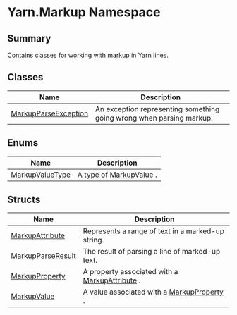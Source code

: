 # Yarn.Markup Namespace

## Summary

Contains classes for working with markup in Yarn lines.

## Classes

| Name                                                        | Description                                                          |
| ----------------------------------------------------------- | -------------------------------------------------------------------- |
| [MarkupParseException](yarn.markup.markupparseexception.md) | An exception representing something going wrong when parsing markup. |

## Enums

| Name                                            | Description                                         |
| ----------------------------------------------- | --------------------------------------------------- |
| [MarkupValueType](yarn.markup.markupvaluetype/) | A type of [MarkupValue](yarn.markup.markupvalue/) . |

## Structs

| Name                                                | Description                                                                    |
| --------------------------------------------------- | ------------------------------------------------------------------------------ |
| [MarkupAttribute](yarn.markup.markupattribute/)     | Represents a range of text in a marked-up string.                              |
| [MarkupParseResult](yarn.markup.markupparseresult/) | The result of parsing a line of marked-up text.                                |
| [MarkupProperty](yarn.markup.markupproperty/)       | A property associated with a [MarkupAttribute](yarn.markup.markupattribute/) . |
| [MarkupValue](yarn.markup.markupvalue/)             | A value associated with a [MarkupProperty](yarn.markup.markupproperty/) .      |
